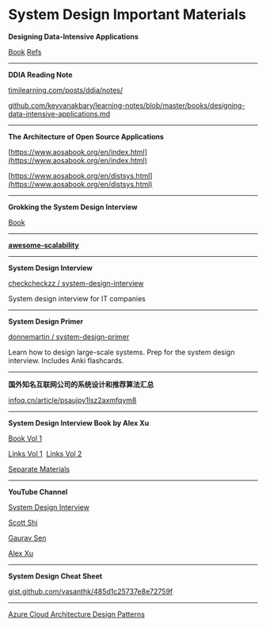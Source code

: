 # System Design Important Materials


**Designing Data-Intensive Applications**

[Book](https://github.com/jeffrey-xiao/papers/blob/master/textbooks/designing-data-intensive-applications.pdf) [Refs](https://github.com/ept/ddia-references)

* * *

**DDIA Reading Note**

[timilearning.com/posts/ddia/notes/](https://timilearning.com/posts/ddia/notes/)

[github.com/keyvanakbary/learning-notes/blob/master/books/designing-data-intensive-applications.md](https://github.com/keyvanakbary/learning-notes/blob/master/books/designing-data-intensive-applications.md)

* * *

**The Architecture of Open Source Applications**

[https://www.aosabook.org/en/index.html](https://www.aosabook.org/en/index.html)

[https://www.aosabook.org/en/distsys.html](https://www.aosabook.org/en/distsys.html)

* * *

**Grokking the System Design Interview**

[Book](https://github.com/G33kzD3n/Catalogue/blob/master/Grokking-the-system-design-interviewpdf-5-pdf-free%20(1).pdf)

* * *

**[awesome-scalability](https://github.com/binhnguyennus/awesome-scalability)**


* * *

**System Design Interview**

[checkcheckzz / system-design-interview](https://github.com/checkcheckzz/system-design-interview)

System design interview for IT companies

* * *

**System Design Primer**

[donnemartin / system-design-primer](https://github.com/donnemartin/system-design-primer)

Learn how to design large-scale systems. Prep for the system design interview. Includes Anki flashcards.

* * *

**国外知名互联网公司的系统设计和推荐算法汇总**

[infoq.cn/article/psaujpy1lsz2axmfqym8](https://www.infoq.cn/article/psaujpy1lsz2axmfqym8)

* * *

**System Design Interview Book by Alex Xu**

[Book Vol 1](https://github.com/G33kzD3n/Catalogue/blob/master/System%20Design%20Interview%20An%20Insider%E2%80%99s%20Guide%20by%20Alex%20Xu%20(z-lib.org).pdf)

[Links Vol 1](https://github.com/alex-xu-system/bytebytego/blob/main/system_design_links.md)  [Links Vol 2](https://github.com/alex-xu-system/bytebytego/blob/main/system_design_links_vol2.md)

[Separate Materials](https://bytebyte-go.s3.amazonaws.com/ByteByteGo_LinkedIn_PDF.pdf)

* * *

**YouTube Channel**

[System Design Interview](https://www.youtube.com/channel/UC9vLsnF6QPYuH51njmIooCQ) 

[Scott Shi](https://www.youtube.com/playlist?list=PLAd5bt5mn3V3TrrJFBpnu4PH9e8KZMvNA) 

[Gaurav Sen](https://www.youtube.com/c/GauravSensei)  

[Alex Xu](https://www.youtube.com/channel/UCZgt6AzoyjslHTC9dz0UoTw) 

* * *

**System Design Cheat Sheet**

[gist.github.com/vasanthk/485d1c25737e8e72759f](https://gist.github.com/vasanthk/485d1c25737e8e72759f)

* * *
[Azure Cloud Architecture Design Patterns](https://docs.microsoft.com/en-us/azure/architecture/patterns)